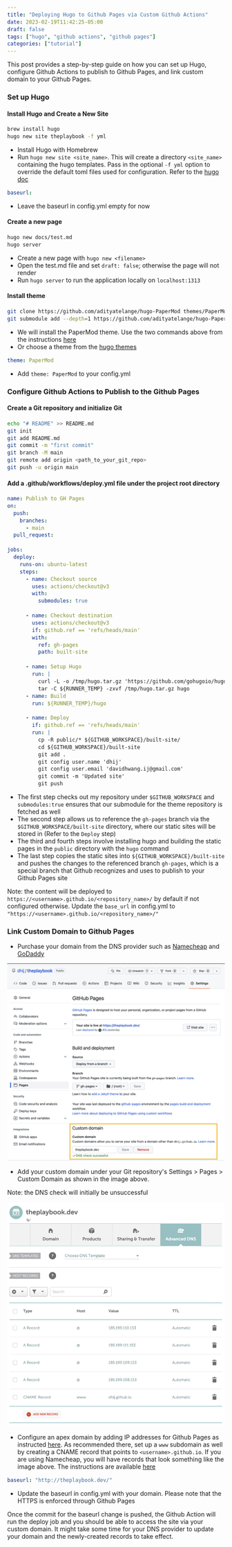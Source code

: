 ```yaml
---
title: "Deploying Hugo to Github Pages via Custom Github Actions"
date: 2023-02-19T11:42:25-05:00
draft: false
tags: ["hugo", "github actions", "github pages"]
categories: ["tutorial"]
---
```


This post provides a step-by-step guide on how you can set up Hugo, configure Github Actions to publish to Github Pages, and link custom domain to your Github Pages.

<!--more-->

### Set up Hugo

#### Install Hugo and Create a New Site

```bash
brew install hugo
hugo new site theplaybook -f yml
```

- Install Hugo with Homebrew
- Run `hugo new site <site_name>`. This will create a directory `<site_name>` containing the hugo templates. Pass in the optional `-f yml` option to override the default toml files used for configuration. Refer to the [hugo doc](https://gohugo.io/getting-started/quick-start/)

```yaml
baseurl:
```

- Leave the baseurl in config.yml empty for now

#### Create a new page

```bash
hugo new docs/test.md
hugo server
```

- Create a new page with `hugo new <filename>`
- Open the test.md file and set `draft: false`; otherwise the page will not render
- Run `hugo server` to run the application locally on `localhost:1313`

#### Install theme

```bash
git clone https://github.com/adityatelange/hugo-PaperMod themes/PaperMod --depth=1
git submodule add --depth=1 https://github.com/adityatelange/hugo-PaperMod.git themes/PaperMod
```

- We will install the PaperMod theme. Use the two commands above from the instructions [here](https://github.com/adityatelange/hugo-PaperMod/wiki/Installation)
- Or choose a theme from the [hugo themes](https://themes.gohugo.io/)

```yaml
theme: PaperMod
```

- Add `theme: PaperMod` to your config.yml

### Configure Github Actions to Publish to the Github Pages

#### Create a Git repository and initialize Git

```bash
echo "# README" >> README.md
git init
git add README.md
git commit -m "first commit"
git branch -M main
git remote add origin <path_to_your_git_repo>
git push -u origin main
```

#### Add a .github/workflows/deploy.yml file under the project root directory

```yaml
name: Publish to GH Pages
on:
  push:
    branches:
      - main
  pull_request:

jobs:
  deploy:
    runs-on: ubuntu-latest
    steps:
      - name: Checkout source
        uses: actions/checkout@v3
        with:
          submodules: true

      - name: Checkout destination
        uses: actions/checkout@v3
        if: github.ref == 'refs/heads/main'
        with:
          ref: gh-pages
          path: built-site

      - name: Setup Hugo
        run: |
          curl -L -o /tmp/hugo.tar.gz 'https://github.com/gohugoio/hugo/releases/download/v0.110.0/hugo_extended_0.110.0_linux-amd64.tar.gz'
          tar -C ${RUNNER_TEMP} -zxvf /tmp/hugo.tar.gz hugo
      - name: Build
        run: ${RUNNER_TEMP}/hugo

      - name: Deploy
        if: github.ref == 'refs/heads/main'
        run: |
          cp -R public/* ${GITHUB_WORKSPACE}/built-site/
          cd ${GITHUB_WORKSPACE}/built-site
          git add .
          git config user.name 'dhij'
          git config user.email 'davidhwang.ij@gmail.com'
          git commit -m 'Updated site'
          git push
```

- The first step checks out my repository under `$GITHUB_WORKSPACE` and `submodules:true` ensures that our submodule for the theme repository is fetched as well
- The second step allows us to reference the `gh-pages` branch via the `$GITHUB_WORKSPACE/built-site` directory, where our static sites will be stored in (Refer to the `Deploy` step)
- The third and fourth steps involve installing hugo and building the static pages in the `public` directory with the `hugo` command
- The last step copies the static sites into `${GITHUB_WORKSPACE}/built-site` and pushes the changes to the referenced branch `gh-pages`, which is a special branch that Github recognizes and uses to publish to your Github Pages site

Note: the content will be deployed to `https://<username>.github.io/<repository_name>/` by default if not configured otherwise. Update the `base_url` in config.yml to `"https://<username>.github.io/<repository_name>/"`

### Link Custom Domain to Github Pages

- Purchase your domain from the DNS provider such as [Namecheap](https://www.namecheap.com/) and [GoDaddy](https://www.godaddy.com/)

![Github Pages Custom Domain](/docs/github_pages_custom_domain.jpg#left)

- Add your custom domain under your Git repository's Settings > Pages > Custom Domain as shown in the image above.

Note: the DNS check will initially be unsuccessful

![Namecheap DNS Records](/docs/namecheap_dns_records.jpg#left)

- Configure an apex domain by adding IP addresses for Github Pages as instructed [here](https://docs.github.com/en/pages/configuring-a-custom-domain-for-your-github-pages-site/managing-a-custom-domain-for-your-github-pages-site#configuring-an-apex-domain). As recommended there, set up a `www` subdomain as well by creating a CNAME record that points to `<username>.github.io`. If you are using Namecheap, you will have records that look something like the image above. The instructions are available [here](https://www.namecheap.com/support/knowledgebase/article.aspx/9645/2208/how-do-i-link-my-domain-to-github-pages/)

```yaml
baseurl: "http://theplaybook.dev/"
```

- Update the baseurl in config.yml with your domain. Please note that the HTTPS is enforced through Github Pages

Once the commit for the baseurl change is pushed, the Github Action will run the deploy job and you should be able to access the site via your custom domain. It might take some time for your DNS provider to update your domain and the newly-created records to take effect.
